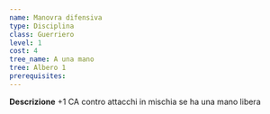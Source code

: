 ```yaml
---
name: Manovra difensiva
type: Disciplina
class: Guerriero
level: 1
cost: 4
tree_name: A una mano
tree: Albero 1
prerequisites: 
---
```


**Descrizione**
+1 CA contro attacchi in mischia se ha una mano libera